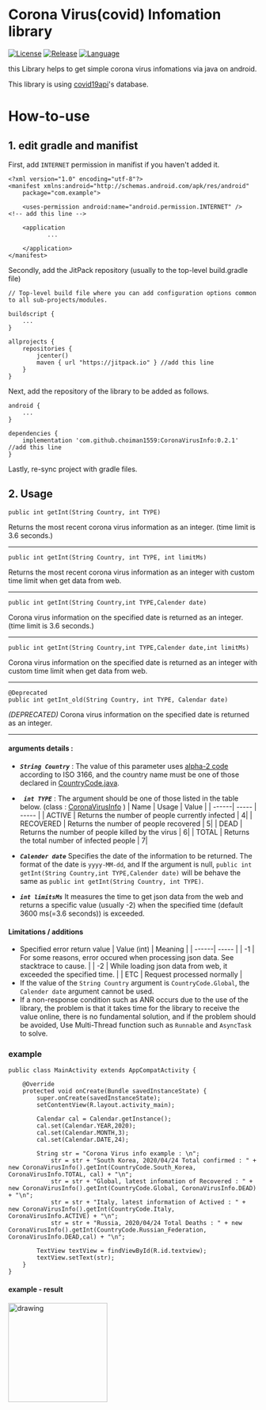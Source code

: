 # Corona Virus(covid) Infomation library

[![License](https://img.shields.io/badge/License-Apache%202.0-yellowgreen.svg)](https://opensource.org/licenses/Apache-2.0)
[![Release](https://img.shields.io/github/release/choiman1559/CoronaVirusInfo.svg?label=jitpack)](https://jitpack.io/#choiman1559/CoronaVirusInfo)
[![Language](https://img.shields.io/badge/Language-Java-green?logo=java)](https://www.java.com)

this Library helps to get simple corona virus infomations via java on android.

This library is using [covid19api](https://covid19api.com)'s database.

# How-to-use

## 1. edit gradle and manifist

First, add ```INTERNET``` permission in manifist if you haven't added it.

```
<?xml version="1.0" encoding="utf-8"?>
<manifest xmlns:android="http://schemas.android.com/apk/res/android"
    package="com.example">

    <uses-permission android:name="android.permission.INTERNET" />  <!-- add this line -->

    <application
           ...
           
    </application>
</manifest>
```

Secondly, add the JitPack repository (usually to the top-level build.gradle file)
```
// Top-level build file where you can add configuration options common to all sub-projects/modules.

buildscript {
    ...
}

allprojects {
    repositories {
        jcenter()
        maven { url "https://jitpack.io" } //add this line
    }
}

```

Next, add the repository of the library to be added as follows.
```
android {
    ...
}

dependencies {
    implementation 'com.github.choiman1559:CoronaVirusInfo:0.2.1' //add this line
}
```

Lastly, re-sync project with gradle files.
## 2. Usage

```
public int getInt(String Country, int TYPE)
```
Returns the most recent corona virus information as an integer. (time limit is 3.6 seconds.)
_____________________________________________________________________________
```
public int getInt(String Country, int TYPE, int limitMs)
```
Returns the most recent corona virus information as an integer with custom time limit when get data from web.
_____________________________________________________________________________
```
public int getInt(String Country,int TYPE,Calender date)
```
Corona virus information on the specified date is returned as an integer. (time limit is 3.6 seconds.)
_____________________________________________________________________________
```
public int getInt(String Country,int TYPE,Calender date,int limitMs)
```
Corona virus information on the specified date is returned as an integer with custom time limit when get data from web.
_____________________________________________________________________________
```
@Deprecated
public int getInt_old(String Country, int TYPE, Calendar date)
```
_(DEPRECATED)_ Corona virus information on the specified date is returned as an integer.
_____________________________________________________________________________

#### arguments details :

- ***```String Country```*** : The value of this parameter uses [alpha-2 code](https://www.iban.com/country-codes) according to ISO 3166, and the country name must be one of those declared in [CountryCode.java](https://github.com/choiman1559/CoronaVirusInfo/blob/master/app/src/main/java/corona/virus/info/CountryCode.java).

- ***``` int TYPE```*** : The argument should be one of those listed in the table below.
(class : [CoronaVirusInfo](https://github.com/choiman1559/CoronaVirusInfo/blob/master/app/src/main/java/corona/virus/info/CoronaVirusInfo.java) )
    | Name  | Usage | Value |
    | ------| ----- | ----- |
    | ACTIVE | Returns the number of people currently infected | 4|
    | RECOVERED | Returns the number of people recovered | 5|
    | DEAD | Returns the number of people killed by the virus | 6|
    | TOTAL | Returns the total number of infected people | 7|
    
- ***```Calender date```*** Specifies the date of the information to be returned. The format of the date is ```yyyy-MM-dd```, and If the argument is null, ```public int getInt(String Country,int TYPE,Calender date)``` will be behave the same as ```public int getInt(String Country, int TYPE)```.

- ***```int limitsMs```*** It measures the time to get json data from the web and returns a specific value (usually -2) when the specified time (default 3600 ms(=3.6 seconds)) is exceeded.

#### Limitations / additions
* Specified error return value
    | Value (int) | Meaning |
    | ------| ----- |
    | -1 | For some reasons, error occured when processing json data. See stacktrace to cause. |
    | -2 | While loading json data from web, it exceeded the specified time.  |
    | ETC | Request processed normally |
* If the value of the ```String Country``` argument is ```CountryCode.Global```, the ```Calender date``` argument cannot be used.
* If a non-response condition such as ANR occurs due to the use of the library, the problem is that it takes time for the library to receive the value online, there is no fundamental solution, and if the problem should be avoided, Use Multi-Thread function such as ```Runnable``` and ```AsyncTask``` to solve.

### example
``` 
public class MainActivity extends AppCompatActivity {

    @Override
    protected void onCreate(Bundle savedInstanceState) {
        super.onCreate(savedInstanceState);
        setContentView(R.layout.activity_main);

        Calendar cal = Calendar.getInstance();
        cal.set(Calendar.YEAR,2020);
        cal.set(Calendar.MONTH,3);
        cal.set(Calendar.DATE,24);

        String str = "Corona Virus info example : \n";
            str = str + "South Korea, 2020/04/24 Total confirmed : " + new CoronaVirusInfo().getInt(CountryCode.South_Korea, CoronaVirusInfo.TOTAL, cal) + "\n";
            str = str + "Global, latest infomation of Recovered : " + new CoronaVirusInfo().getInt(CountryCode.Global, CoronaVirusInfo.DEAD) + "\n";
            str = str + "Italy, latest information of Actived : " + new CoronaVirusInfo().getInt(CountryCode.Italy, CoronaVirusInfo.ACTIVE) + "\n";
            str = str + "Russia, 2020/04/24 Total Deaths : " + new CoronaVirusInfo().getInt(CountryCode.Russian_Federation, CoronaVirusInfo.DEAD,cal) + "\n";

        TextView textView = findViewById(R.id.textview);
        textView.setText(str);
    }
}
```
#### example - result 

<img src="https://i.imgur.com/RriDkQq.jpg" alt="drawing" width="200">
